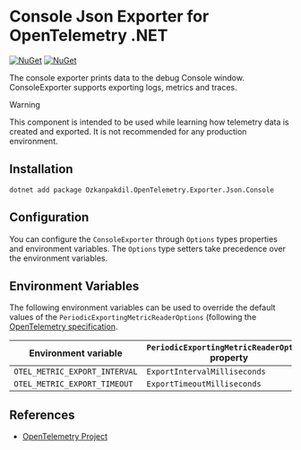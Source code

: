 # Console Json Exporter for OpenTelemetry .NET

[![NuGet](https://img.shields.io/nuget/v/Ozkanpakdil.OpenTelemetry.Exporter.Json.Console.svg)](https://www.nuget.org/packages/Ozkanpakdil.OpenTelemetry.Exporter.Json.Console)
[![NuGet](https://img.shields.io/nuget/dt/Ozkanpakdil.OpenTelemetry.Exporter.Json.Console.svg)](https://www.nuget.org/packages/Ozkanpakdil.OpenTelemetry.Exporter.Json.Console)

The console exporter prints data to the debug Console window.
ConsoleExporter supports exporting logs, metrics and traces.

> [!WARNING]
> This component is intended to be used while learning how telemetry data is
  created and exported. It is not recommended for any production environment.

## Installation

```shell
dotnet add package Ozkanpakdil.OpenTelemetry.Exporter.Json.Console
```

## Configuration

You can configure the `ConsoleExporter` through `Options` types properties
and environment variables.
The `Options` type setters take precedence over the environment variables.

## Environment Variables

The following environment variables can be used to override the default
values of the `PeriodicExportingMetricReaderOptions`
(following the [OpenTelemetry specification](https://github.com/open-telemetry/opentelemetry-specification/blob/v1.12.0/specification/sdk-environment-variables.md#periodic-exporting-metricreader).

| Environment variable          | `PeriodicExportingMetricReaderOptions` property |
| ------------------------------| ------------------------------------------------|
| `OTEL_METRIC_EXPORT_INTERVAL` | `ExportIntervalMilliseconds`                    |
| `OTEL_METRIC_EXPORT_TIMEOUT`  | `ExportTimeoutMilliseconds`                     |

## References

* [OpenTelemetry Project](https://opentelemetry.io/)
